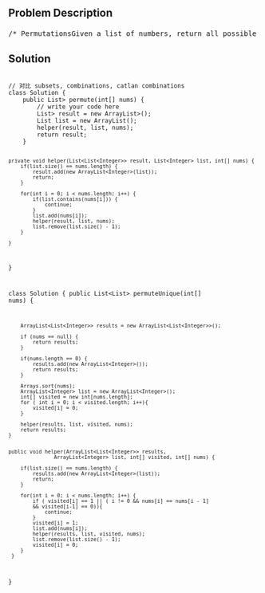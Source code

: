 <!--
<style>
  body { font-family: Arial, sans-serif; }
  .container { max-width: 700px; margin: 0 auto; padding: 10px; }
  .comment-block { background-color: #f9f9f9; padding: 10px; border-left: 5px solid #ccc; overflow-wrap: break-word; white-space: pre-wrap; }
  .code-block { background-color: #f4f4f4; padding: 10px; border: 1px solid #ddd; overflow-wrap: break-word; white-space: pre-wrap; }
</style>
-->

<div class='container'>
<h2>Problem Description</h2>
<div class='comment-block'>
<pre>
/* PermutationsGiven a list of numbers, return all possible permutations.NoticeYou can assume that there is no duplicate numbers in the list.Example:For nums = [1,2,3], the permutations are:[  [1,2,3],  [1,3,2],  [2,1,3],  [2,3,1],  [3,1,2],  [3,2,1]]*/    /**     * @param nums: A list of integers.     * @return: A list of permutations.     *//* Permutations IIGiven a list of numbers with duplicate number in it. Find all uniquepermutations.ExampleFor numbers [1,2,2] the unique permutations are:[  [1,2,2],  [2,1,2],  [2,2,1]]*/    /**     * @param nums: A list of integers.     * @return: A list of unique permutations.     */            /*            上面的判断主要是为了去除重复元素影响。            比如，给出一个排好序的数组，[1,2,2]，那么第一个2和第二2如果在结果中互换位置，            我们也认为是同一种方案，所以我们强制要求相同的数字，原来排在前面的，在结果            当中也应该排在前面，这样就保证了唯一性。所以当前面的2还没有使用的时候，就            不应该让后面的2使用。            */</pre>
</div>

<h2>Solution</h2>
<div class='code-block'>
<pre><code class='language-java'>
// 对比 subsets, combinations, catlan combinations
class Solution {
    public List<List<Integer>> permute(int[] nums) {
        // write your code here
        List<List<Integer>> result = new ArrayList<List<Integer>>();
        List<Integer> list = new ArrayList<Integer>();
        helper(result, list, nums);
        return result;
    }
    
    private void helper(List<List<Integer>> result, List<Integer> list, int[] nums) {
        if(list.size() == nums.length) {
            result.add(new ArrayList<Integer>(list));
            return;
        }
        
        for(int i = 0; i < nums.length; i++) {
            if(list.contains(nums[i])) {
                continue;
            }
            list.add(nums[i]);
            helper(result, list, nums);
            list.remove(list.size() - 1);
        }
  
    }
}




class Solution {
    public List<List<Integer>> permuteUnique(int[] nums) {
    
        ArrayList<List<Integer>> results = new ArrayList<List<Integer>>();
    
        if (nums == null) {
            return results;
        }
    
        if(nums.length == 0) {
            results.add(new ArrayList<Integer>());
            return results;
        }

        Arrays.sort(nums);
        ArrayList<Integer> list = new ArrayList<Integer>();
        int[] visited = new int[nums.length];
        for ( int i = 0; i < visited.length; i++){
            visited[i] = 0;
        }
     
        helper(results, list, visited, nums);    
        return results;
    }
    
    
    public void helper(ArrayList<List<Integer>> results, 
                   ArrayList<Integer> list, int[] visited, int[] nums) {
        
        if(list.size() == nums.length) {
            results.add(new ArrayList<Integer>(list));
            return;
        }
        
        for(int i = 0; i < nums.length; i++) {
            if ( visited[i] == 1 || ( i != 0 && nums[i] == nums[i - 1]
            && visited[i-1] == 0)){
                continue;
            }
            visited[i] = 1;
            list.add(nums[i]);
            helper(results, list, visited, nums);
            list.remove(list.size() - 1);
            visited[i] = 0;
        }
     } 
}
</code></pre>
</div>
</div>
